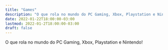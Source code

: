 ```yaml
---
title: "Games"
description: "O que rola no mundo do PC Gaming, Xbox, Playstation e Nintendo!"
date: 2022-01-22T18:00:00-03:00
lastmod: 2022-01-2T18:00:00-03:00
draft: false
---
```


O que rola no mundo do PC Gaming, Xbox, Playstation e Nintendo!
